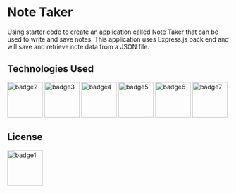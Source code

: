 <h1> Note Taker </h1>

Using starter code to create an application called Note Taker that can be used to write and save notes. This application uses Express.js back end and will save and retrieve note data from a JSON file. 

<h2> Technologies Used </h2>

<img width="80" alt="badge2" src="https://img.shields.io/badge/-JavaScript-blue">

<img width="80" alt="badge3" src="https://img.shields.io/badge/-HTML-red">

<img width="80" alt="badge4" src="https://img.shields.io/badge/-CSS-orange">

<img width="80" alt="badge5" src="https://img.shields.io/badge/-Package.Json-yellow">

<img width="80" alt="badge6" src="https://img.shields.io/badge/-Heroku-green">

<img width="80" alt="badge7" src="https://img.shields.io/badge/-Insomnia-brightgreen">



<h2> License </h2>
<img width="80" alt="badge1" src="https://img.shields.io/badge/License-MIT-lightgrey">

